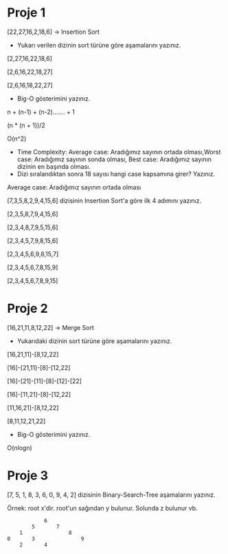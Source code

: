 # Proje 1
[22,27,16,2,18,6] -> Insertion Sort

* Yukarı verilen dizinin sort türüne göre aşamalarını yazınız.

[2,27,16,22,18,6]

[2,6,16,22,18,27]

[2,6,16,18,22,27]

* Big-O gösterimini yazınız.

n + (n-1) + (n-2)....... + 1

(n * (n + 1))/2

O(n^2)

* Time Complexity: Average case: Aradığımız sayının ortada olması,Worst case: Aradığımız sayının sonda olması, Best case: Aradığımız sayının dizinin en başında olması.
* Dizi sıralandıktan sonra 18 sayısı hangi case kapsamına girer? Yazınız.

Average case: Aradığımız sayının ortada olması


[7,3,5,8,2,9,4,15,6] dizisinin Insertion Sort'a göre ilk 4 adımını yazınız.

[2,3,5,8,7,9,4,15,6]

[2,3,4,8,7,9,5,15,6]

[2,3,4,5,7,9,8,15,6]

[2,3,4,5,6,9,8,15,7]

[2,3,4,5,6,7,8,15,9]

[2,3,4,5,6,7,8,9,15]


# Proje 2
[16,21,11,8,12,22] -> Merge Sort

* Yukarıdaki dizinin sort türüne göre aşamalarını yazınız.

[16,21,11]-[8,12,22]

[16]-[21,11]-[8]-[12,22]

[16]-[21]-[11]-[8]-[12]-[22]

[16]-[11,21]-[8]-[12,22]

[11,16,21]-[8,12,22]

[8,11,12,21,22]

* Big-O gösterimini yazınız.

O(nlogn)

# Proje 3
[7, 5, 1, 8, 3, 6, 0, 9, 4, 2] dizisinin Binary-Search-Tree aşamalarını yazınız.

Örnek: root x'dir. root'un sağından y bulunur. Solunda z bulunur vb.

                6
            5       7
        1               8
    0       3               9
        2       4